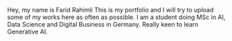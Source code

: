 Hey, my name is Farid Rahimli
This is my portfolio  and I will try to upload some of my works here as often as possible.
I am a student doing MSc in AI, Data Science and Digital Business in Germany.
Really keen to learn Generative AI.
